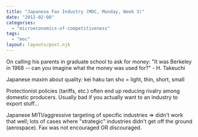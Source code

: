 ```yaml
---
title: "Japanese Fax Industry (MOC, Monday, Week 3)"
date: "2012-02-08"
categories: 
  - "microeconomics-of-competitiveness"
tags: 
  - "moc"
layout: layouts/post.njk
---
```


On calling his parents in graduate school to ask for money: "It was Berkeley in 1968 -- can you imagine what the money was used for?" - H. Takeuchi

Japanese maxim about quality: kei haku tan sho = light, thin, short, small

Protectionist policies (tariffs, etc.) often end up reducing rivalry among domestic producers. Usually bad if you actually want to an industry to export stuff...

Japanese MITI/aggressive targeting of specific industries => didn't work that well; lots of cases where "strategic" industries didn't get off the ground (aerospace). Fax was not encouraged OR discouraged.
